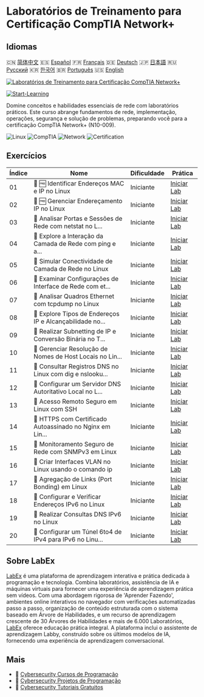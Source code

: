 # Laboratórios de Treinamento para Certificação CompTIA Network+

## Idiomas

🇨🇳 [简体中文](README_zh.md) 🇪🇸 [Español](README_es.md) 🇫🇷 [Français](README_fr.md) 🇩🇪 [Deutsch](README_de.md) 🇯🇵 [日本語](README_ja.md) 🇷🇺 [Русский](README_ru.md) 🇰🇷 [한국어](README_ko.md) 🇧🇷 [Português](README_pt.md) 🇺🇸 [English](README.md) 

[![Laboratórios de Treinamento para Certificação CompTIA Network+](https://cover-creator.labex.io/comptia-network-plus-training-labs.png?lang=pt)](https://labex.io/pt/courses/comptia-network-plus-training-labs)

[![Start-Learning](https://img.shields.io/badge/Start-Learning-whitesmoke?style=for-the-badge)](https://labex.io/pt/courses/comptia-network-plus-training-labs)

Domine conceitos e habilidades essenciais de rede com laboratórios práticos. Este curso abrange fundamentos de rede, implementação, operações, segurança e solução de problemas, preparando você para a certificação CompTIA Network+ (N10-009).

![Linux](https://img.shields.io/badge/Linux-whitesmoke?style=for-the-badge&logo=linux)
![CompTIA](https://img.shields.io/badge/CompTIA-whitesmoke?style=for-the-badge&logo=comptia)
![Network](https://img.shields.io/badge/Network-whitesmoke?style=for-the-badge&logo=network)
![Certification](https://img.shields.io/badge/Certification-whitesmoke?style=for-the-badge&logo=certification)


## Exercícios

|   Índice | Nome                                                      | Dificuldade   | Prática                                                                                                                                                                                       |
|----------|-----------------------------------------------------------|---------------|-----------------------------------------------------------------------------------------------------------------------------------------------------------------------------------------------|
|       01 | 🧩 🆓 Identificar Endereços MAC e IP no Linux             | Iniciante     | <a target='_blank' href='https://labex.io/pt/labs/comptia-identify-mac-and-ip-addresses-in-linux-592731?course=comptia-network-plus-training-labs'>Iniciar Lab</a>                            |
|       02 | 🧩 🆓 Gerenciar Endereçamento IP no Linux                 | Iniciante     | <a target='_blank' href='https://labex.io/pt/labs/comptia-manage-ip-addressing-in-linux-592736?course=comptia-network-plus-training-labs'>Iniciar Lab</a>                                     |
|       03 | 🧩  Analisar Portas e Sessões de Rede com netstat no L... | Iniciante     | <a target='_blank' href='https://labex.io/pt/labs/comptia-analyze-network-ports-and-sessions-with-netstat-in-linux-592741?course=comptia-network-plus-training-labs'>Iniciar Lab</a>          |
|       04 | 🧩  Explore a Interação da Camada de Rede com ping e a... | Iniciante     | <a target='_blank' href='https://labex.io/pt/labs/comptia-explore-network-layer-interaction-with-ping-and-arp-in-linux-592746?course=comptia-network-plus-training-labs'>Iniciar Lab</a>      |
|       05 | 🧩  Simular Conectividade de Camada de Rede no Linux      | Iniciante     | <a target='_blank' href='https://labex.io/pt/labs/comptia-simulate-network-layer-connectivity-in-linux-592752?course=comptia-network-plus-training-labs'>Iniciar Lab</a>                      |
|       06 | 🧩  Examinar Configurações de Interface de Rede com et... | Iniciante     | <a target='_blank' href='https://labex.io/pt/labs/comptia-examine-network-interface-settings-with-ethtool-in-linux-592759?course=comptia-network-plus-training-labs'>Iniciar Lab</a>          |
|       07 | 🧩  Analisar Quadros Ethernet com tcpdump no Linux        | Iniciante     | <a target='_blank' href='https://labex.io/pt/labs/comptia-analyze-ethernet-frames-with-tcpdump-in-linux-592765?course=comptia-network-plus-training-labs'>Iniciar Lab</a>                     |
|       08 | 🧩  Explore Tipos de Endereços IP e Alcançabilidade no... | Iniciante     | <a target='_blank' href='https://labex.io/pt/labs/comptia-explore-ip-address-types-and-reachability-in-linux-592780?course=comptia-network-plus-training-labs'>Iniciar Lab</a>                |
|       09 | 🧩  Realizar Subnetting de IP e Conversão Binária no T... | Iniciante     | <a target='_blank' href='https://labex.io/pt/labs/comptia-perform-ip-subnetting-and-binary-conversion-in-the-linux-terminal-592782?course=comptia-network-plus-training-labs'>Iniciar Lab</a> |
|       10 | 🧩  Gerenciar Resolução de Nomes de Host Locais no Lin... | Iniciante     | <a target='_blank' href='https://labex.io/pt/labs/comptia-manage-local-hostname-resolution-in-linux-592792?course=comptia-network-plus-training-labs'>Iniciar Lab</a>                         |
|       11 | 🧩  Consultar Registros DNS no Linux com dig e nslooku... | Iniciante     | <a target='_blank' href='https://labex.io/pt/labs/comptia-query-dns-records-in-linux-with-dig-and-nslookup-592796?course=comptia-network-plus-training-labs'>Iniciar Lab</a>                  |
|       12 | 🧩  Configurar um Servidor DNS Autoritativo Local no L... | Iniciante     | <a target='_blank' href='https://labex.io/pt/labs/comptia-set-up-a-local-authoritative-dns-server-on-linux-592803?course=comptia-network-plus-training-labs'>Iniciar Lab</a>                  |
|       13 | 🧩  Acesso Remoto Seguro em Linux com SSH                 | Iniciante     | <a target='_blank' href='https://labex.io/pt/labs/comptia-secure-remote-access-in-linux-with-ssh-592816?course=comptia-network-plus-training-labs'>Iniciar Lab</a>                            |
|       14 | 🧩  HTTPS com Certificado Autoassinado no Nginx em Lin... | Iniciante     | <a target='_blank' href='https://labex.io/pt/labs/comptia-https-with-a-self-signed-certificate-on-nginx-in-linux-592820?course=comptia-network-plus-training-labs'>Iniciar Lab</a>            |
|       15 | 🧩  Monitoramento Seguro de Rede com SNMPv3 em Linux      | Iniciante     | <a target='_blank' href='https://labex.io/pt/labs/comptia-secure-network-monitoring-with-snmpv3-in-linux-592826?course=comptia-network-plus-training-labs'>Iniciar Lab</a>                    |
|       16 | 🧩  Criar Interfaces VLAN no Linux usando o comando ip    | Iniciante     | <a target='_blank' href='https://labex.io/pt/labs/comptia-create-vlan-interfaces-in-linux-using-the-ip-command-592842?course=comptia-network-plus-training-labs'>Iniciar Lab</a>              |
|       17 | 🧩  Agregação de Links (Port Bonding) em Linux            | Iniciante     | <a target='_blank' href='https://labex.io/pt/labs/comptia-link-aggregation-port-bonding-in-linux-592851?course=comptia-network-plus-training-labs'>Iniciar Lab</a>                            |
|       18 | 🧩  Configurar e Verificar Endereços IPv6 no Linux        | Iniciante     | <a target='_blank' href='https://labex.io/pt/labs/comptia-configure-and-verify-ipv6-addresses-in-linux-592858?course=comptia-network-plus-training-labs'>Iniciar Lab</a>                      |
|       19 | 🧩  Realizar Consultas DNS IPv6 no Linux                  | Iniciante     | <a target='_blank' href='https://labex.io/pt/labs/comptia-perform-ipv6-dns-lookups-in-linux-592862?course=comptia-network-plus-training-labs'>Iniciar Lab</a>                                 |
|       20 | 🧩  Configurar um Túnel 6to4 de IPv4 para IPv6 no Linu... | Iniciante     | <a target='_blank' href='https://labex.io/pt/labs/comptia-configure-an-ipv4-to-ipv6-6to4-tunnel-in-linux-592867?course=comptia-network-plus-training-labs'>Iniciar Lab</a>                    |

## Sobre LabEx

[LabEx](https://labex.io) é uma plataforma de aprendizagem interativa e prática dedicada à programação e tecnologia. Combina laboratórios, assistência de IA e máquinas virtuais para fornecer uma experiência de aprendizagem prática sem vídeos. Com uma abordagem rigorosa de 'Aprender Fazendo', ambientes online interativos no navegador com verificações automatizadas passo a passo, organização de conteúdo estruturada com o sistema baseado em Árvore de Habilidades, e um recurso de aprendizagem crescente de 30 Árvores de Habilidades e mais de 6.000 Laboratórios, [LabEx](https://labex.io) oferece educação prática integral. A plataforma inclui o assistente de aprendizagem Labby, construído sobre os últimos modelos de IA, fornecendo uma experiência de aprendizagem conversacional.

## Mais

- 🔗 [Cybersecurity Cursos de Programação](https://github.com/labex-labs/awesome-programming-courses)
- 🔗 [Cybersecurity Projetos de Programação](https://github.com/labex-labs/awesome-programming-projects)
- 🔗 [Cybersecurity Tutoriais Gratuitos](https://github.com/labex-labs/cybersecurity-free-tutorials)

